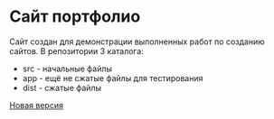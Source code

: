 <h1>Сайт портфолио</h1>
Сайт создан для демонстрации выполненных работ по созданию сайтов.
В репозитории 3 каталога: 
<ul>
<li>src  - начальные файлы</li>
<li>app  - ещё не сжатые файлы для тестирования</li>
<li>dist - сжатые файлы</li>
</ul>
<a href="https://github.com/trademeta/trademeta">Новая версия</a>
